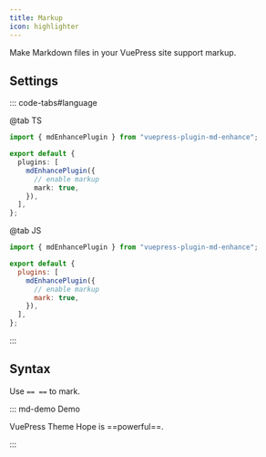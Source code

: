 ```yaml
---
title: Markup
icon: highlighter
---
```


Make Markdown files in your VuePress site support markup.

<!-- more -->

## Settings

::: code-tabs#language

@tab TS

```ts {8} title=".vuepress/config.ts"
import { mdEnhancePlugin } from "vuepress-plugin-md-enhance";

export default {
  plugins: [
    mdEnhancePlugin({
      // enable markup
      mark: true,
    }),
  ],
};
```

@tab JS

```js {8} title=".vuepress/config.js"
import { mdEnhancePlugin } from "vuepress-plugin-md-enhance";

export default {
  plugins: [
    mdEnhancePlugin({
      // enable markup
      mark: true,
    }),
  ],
};
```

:::

## Syntax

Use `== ==` to mark.

::: md-demo Demo

VuePress Theme Hope is ==powerful==.

:::
